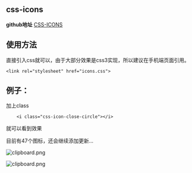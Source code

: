 css-icons
---------
**github地址** [CSS-ICONS][1]

## 使用方法 ##
直接引入css就可以，由于大部分效果是css3实现，所以建议在手机端页面引用。

```
<link rel="stylesheet" href="icons.css">
```

例子：
---

加上class
```
    <i class="css-icon-close-circle"></i>
```
就可以看到效果

目前有47个图标，还会继续添加更新...


![clipboard.png](./img/bVF5TU)

![clipboard.png](./img/bVF5Tx)



  [1]: https://github.com/kliuj/css-icons

